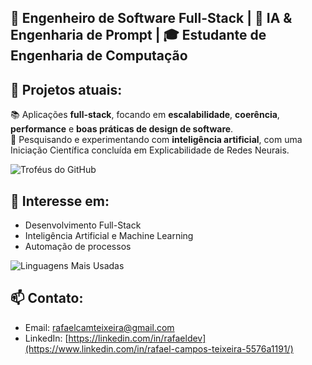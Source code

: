 ## 🎯 Engenheiro de Software Full-Stack | 🤖 IA & Engenharia de Prompt | 🎓 Estudante de Engenharia de Computação

## 🚀 Projetos atuais:
  📚 Aplicações **full-stack**, focando em **escalabilidade**, **coerência**, **performance** e **boas práticas de design de software**.   
  🔬 Pesquisando e experimentando com **inteligência artificial**, com uma Iniciação Científica concluída em Explicabilidade de Redes Neurais.  

![Troféus do GitHub](https://github-profile-trophy.vercel.app/?username=RafaelCamposTXR&theme=radical&no-frame=true)  

## 🌱 Interesse em:
- Desenvolvimento Full-Stack
- Inteligência Artificial e Machine Learning
- Automação de processos

![Linguagens Mais Usadas](https://github-readme-stats.vercel.app/api/top-langs/?username=RafaelCamposTXR&layout=compact&theme=radical&langs_count=10)

## 📫 Contato:
- Email: rafaelcamteixeira@gmail.com
- LinkedIn: [https://linkedin.com/in/rafaeldev](https://www.linkedin.com/in/rafael-campos-teixeira-5576a1191/)





